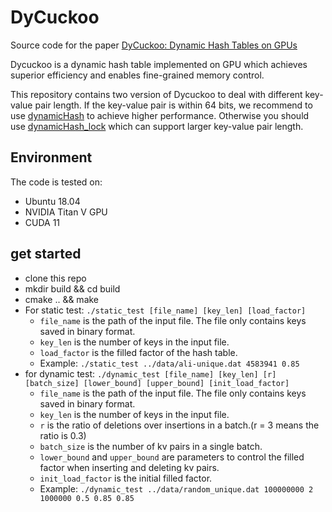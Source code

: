 # DyCuckoo
Source code for the paper [DyCuckoo: Dynamic Hash Tables on GPUs]()

Dycuckoo is a dynamic hash table implemented on GPU which achieves superior efficiency and enables fine-grained memory control.

This repository contains two version of Dycuckoo to deal with different key-value pair length. If the key-value pair is within 64 bits, we recommend to use [dynamicHash](./dynamicHash) to achieve higher performance. Otherwise you should use [dynamicHash_lock](./dynamicHash_lock) which can support larger key-value pair length. 

## Environment
The code is tested on:
* Ubuntu 18.04
* NVIDIA Titan V GPU
* CUDA 11

## get started
* clone this repo
* mkdir build && cd build
* cmake .. && make
* For static test: ```./static_test [file_name] [key_len] [load_factor]```
  * ```file_name```  is the path of the input file. The file only contains keys saved in binary format.
  * ```key_len``` is the number of keys in the input file.
  * ```load_factor``` is the filled factor of the hash table.
  * Example: ```./static_test ../data/ali-unique.dat 4583941 0.85```
* for dynamic test: ```./dynamic_test [file_name] [key_len] [r] [batch_size] [lower_bound] [upper_bound] [init_load_factor]```
  * ```file_name```  is the path of the input file. The file only contains keys saved in binary format.
  * ```key_len``` is the number of keys in the input file.
  * ```r``` is the ratio of deletions over insertions in a batch.(r = 3 means the ratio is 0.3)
  * ```batch_size``` is the number of kv pairs in a single batch.
  * ```lower_bound``` and ```upper_bound``` are parameters to control the filled factor when inserting and deleting kv pairs.
  * ```init_load_factor``` is the initial filled factor. 
  * Example: ```./dynamic_test ../data/random_unique.dat 100000000 2 1000000 0.5 0.85 0.85```

